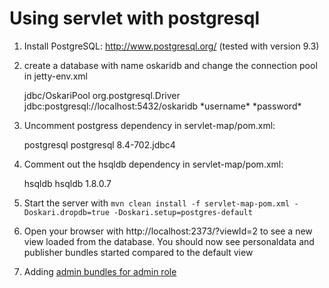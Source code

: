 # Using servlet with postgresql

1) Install PostgreSQL: http://www.postgresql.org/ (tested with version 9.3)

2) create a database with name oskaridb and change the connection pool in jetty-env.xml

    <New id="oskaridb" class="org.mortbay.jetty.plus.naming.Resource">
        <Arg>jdbc/OskariPool</Arg>
        <Arg>
            <New class="org.apache.commons.dbcp.BasicDataSource">
                <Set name="driverClassName">org.postgresql.Driver</Set>
                <Set name="url">jdbc:postgresql://localhost:5432/oskaridb</Set>
                <Set name="username">*username*</Set>
                <Set name="password">*password*</Set>
            </New>
        </Arg>
    </New>

3) Uncomment postgress dependency in servlet-map/pom.xml:

    <dependency>
        <groupId>postgresql</groupId>
        <artifactId>postgresql</artifactId>
        <version>8.4-702.jdbc4</version>
    </dependency>

4) Comment out the hsqldb dependency in servlet-map/pom.xml:

    <dependency>
        <groupId>hsqldb</groupId>
        <artifactId>hsqldb</artifactId>
        <version>1.8.0.7</version>
    </dependency>

5) Start the server with `mvn clean install -f servlet-map-pom.xml -Doskari.dropdb=true -Doskari.setup=postgres-default`

6) Open your browser with http://localhost:2373/?viewId=2 to see a new view loaded from the database.
    You should now see personaldata and publisher bundles started compared to the default view

7) Adding [admin bundles for admin role](AddingBundlesBasedOnRole.md)